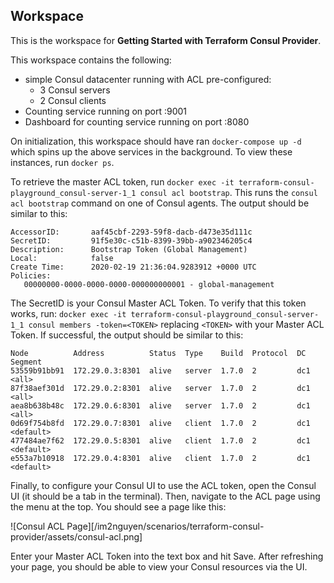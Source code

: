 ## Workspace

This is the workspace for **Getting Started with Terraform Consul Provider**.

This workspace contains the following:

- simple Consul datacenter running with ACL pre-configured:
    - 3 Consul servers
    - 2 Consul clients
- Counting service running on port :9001
- Dashboard for counting service running on port :8080

On initialization, this workspace should have ran `docker-compose up -d` which spins
up the above services in the background. To view these instances, run `docker ps`.

To retrieve the master ACL token, run `docker exec -it terraform-consul-playground_consul-server-1_1 consul acl bootstrap`.
This runs the `consul acl bootstrap` command on one of Consul agents. The output should
be similar to this:

```
AccessorID:       aaf45cbf-2293-59f8-dacb-d473e35d111c
SecretID:         91f5e30c-c51b-8399-39bb-a902346205c4
Description:      Bootstrap Token (Global Management)
Local:            false
Create Time:      2020-02-19 21:36:04.9283912 +0000 UTC
Policies:
   00000000-0000-0000-0000-000000000001 - global-management
```

The SecretID is your Consul Master ACL Token. To verify that this token works, run:
`docker exec -it terraform-consul-playground_consul-server-1_1 consul members -token=<TOKEN>`
replacing `<TOKEN>` with your Master ACL Token. If successful, the output should be 
similar to this:

```
Node          Address          Status  Type    Build  Protocol  DC   Segment
53559b91bb91  172.29.0.3:8301  alive   server  1.7.0  2         dc1  <all>
87f38aef301d  172.29.0.2:8301  alive   server  1.7.0  2         dc1  <all>
aea8b638b48c  172.29.0.6:8301  alive   server  1.7.0  2         dc1  <all>
0d69f754b8fd  172.29.0.7:8301  alive   client  1.7.0  2         dc1  <default>
477484ae7f62  172.29.0.5:8301  alive   client  1.7.0  2         dc1  <default>
e553a7b10918  172.29.0.4:8301  alive   client  1.7.0  2         dc1  <default>
```

Finally, to configure your Consul UI to use the ACL token, open the Consul UI (it 
should be a tab in the terminal). Then, navigate to the ACL page using the menu at the top. 
You should see a page like this:

![Consul ACL Page][/im2nguyen/scenarios/terraform-consul-provider/assets/consul-acl.png]

Enter your Master ACL Token into the text box and hit Save. After refreshing your page,
you should be able to view your Consul resources via the UI.
